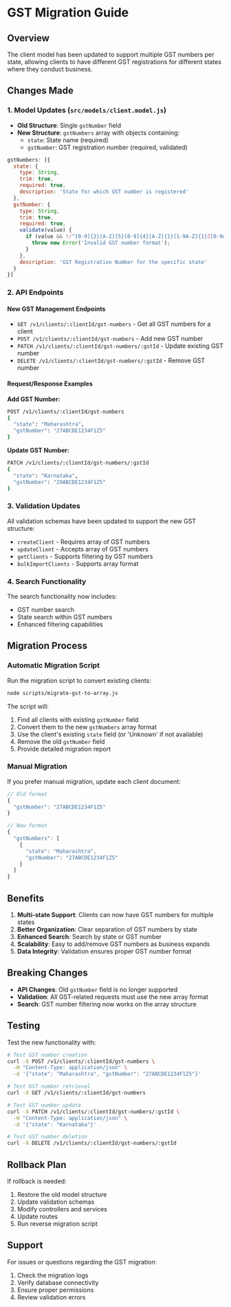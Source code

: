 # GST Migration Guide

## Overview

The client model has been updated to support multiple GST numbers per state, allowing clients to have different GST registrations for different states where they conduct business.

## Changes Made

### 1. Model Updates (`src/models/client.model.js`)

- **Old Structure**: Single `gstNumber` field
- **New Structure**: `gstNumbers` array with objects containing:
  - `state`: State name (required)
  - `gstNumber`: GST registration number (required, validated)

```javascript
gstNumbers: [{
  state: {
    type: String,
    trim: true,
    required: true,
    description: 'State for which GST number is registered'
  },
  gstNumber: {
    type: String,
    trim: true,
    required: true,
    validate(value) {
      if (value && !/^[0-9]{2}[A-Z]{5}[0-9]{4}[A-Z]{1}[1-9A-Z]{1}Z[0-9A-Z]{1}$/.test(value)) {
        throw new Error('Invalid GST number format');
      }
    },
    description: 'GST Registration Number for the specific state'
  }
}]
```

### 2. API Endpoints

#### New GST Management Endpoints

- `GET /v1/clients/:clientId/gst-numbers` - Get all GST numbers for a client
- `POST /v1/clients/:clientId/gst-numbers` - Add new GST number
- `PATCH /v1/clients/:clientId/gst-numbers/:gstId` - Update existing GST number
- `DELETE /v1/clients/:clientId/gst-numbers/:gstId` - Remove GST number

#### Request/Response Examples

**Add GST Number:**
```bash
POST /v1/clients/:clientId/gst-numbers
{
  "state": "Maharashtra",
  "gstNumber": "27ABCDE1234F1Z5"
}
```

**Update GST Number:**
```bash
PATCH /v1/clients/:clientId/gst-numbers/:gstId
{
  "state": "Karnataka",
  "gstNumber": "29ABCDE1234F1Z5"
}
```

### 3. Validation Updates

All validation schemas have been updated to support the new GST structure:

- `createClient` - Requires array of GST numbers
- `updateClient` - Accepts array of GST numbers
- `getClients` - Supports filtering by GST numbers
- `bulkImportClients` - Supports array format

### 4. Search Functionality

The search functionality now includes:
- GST number search
- State search within GST numbers
- Enhanced filtering capabilities

## Migration Process

### Automatic Migration Script

Run the migration script to convert existing clients:

```bash
node scripts/migrate-gst-to-array.js
```

The script will:
1. Find all clients with existing `gstNumber` field
2. Convert them to the new `gstNumbers` array format
3. Use the client's existing `state` field (or 'Unknown' if not available)
4. Remove the old `gstNumber` field
5. Provide detailed migration report

### Manual Migration

If you prefer manual migration, update each client document:

```javascript
// Old format
{
  "gstNumber": "27ABCDE1234F1Z5"
}

// New format
{
  "gstNumbers": [
    {
      "state": "Maharashtra",
      "gstNumber": "27ABCDE1234F1Z5"
    }
  ]
}
```

## Benefits

1. **Multi-state Support**: Clients can now have GST numbers for multiple states
2. **Better Organization**: Clear separation of GST numbers by state
3. **Enhanced Search**: Search by state or GST number
4. **Scalability**: Easy to add/remove GST numbers as business expands
5. **Data Integrity**: Validation ensures proper GST number format

## Breaking Changes

- **API Changes**: Old `gstNumber` field is no longer supported
- **Validation**: All GST-related requests must use the new array format
- **Search**: GST number filtering now works on the array structure

## Testing

Test the new functionality with:

```bash
# Test GST number creation
curl -X POST /v1/clients/:clientId/gst-numbers \
  -H "Content-Type: application/json" \
  -d '{"state": "Maharashtra", "gstNumber": "27ABCDE1234F1Z5"}'

# Test GST number retrieval
curl -X GET /v1/clients/:clientId/gst-numbers

# Test GST number update
curl -X PATCH /v1/clients/:clientId/gst-numbers/:gstId \
  -H "Content-Type: application/json" \
  -d '{"state": "Karnataka"}'

# Test GST number deletion
curl -X DELETE /v1/clients/:clientId/gst-numbers/:gstId
```

## Rollback Plan

If rollback is needed:

1. Restore the old model structure
2. Update validation schemas
3. Modify controllers and services
4. Update routes
5. Run reverse migration script

## Support

For issues or questions regarding the GST migration:
1. Check the migration logs
2. Verify database connectivity
3. Ensure proper permissions
4. Review validation errors
